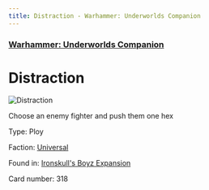 ```yaml
---
title: Distraction - Warhammer: Underworlds Companion
---
```


### [Warhammer: Underworlds Companion](https://guidokessels.github.io/wh-underworlds)

  

# Distraction

![Distraction](https://warhammerunderworlds.com/wp-content/uploads/sites/6/2017/12/318_ENG-Distraction.png)

Choose an enemy fighter and push them one hex

Type: Ploy

Faction: [Universal](https://guidokessels.github.io/wh-underworlds/factions/universal)

Found in: [Ironskull's Boyz Expansion](https://guidokessels.github.io/wh-underworlds/locations/ironskulls-boyz-expansion)

Card number: 318
